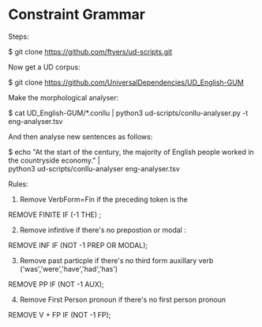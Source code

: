 <h1> Constraint Grammar</h1>

Steps:

$ git clone https://github.com/ftyers/ud-scripts.git

Now get a UD corpus:

$ git clone https://github.com/UniversalDependencies/UD_English-GUM

Make the morphological analyser:

$ cat UD_English-GUM/*.conllu | python3 ud-scripts/conllu-analyser.py -t eng-analyser.tsv

And then analyse new sentences as follows:

$ echo "At the start of the century, the majority of English people worked in the countryside economy." |\
  python3 ud-scripts/conllu-analyser eng-analyser.tsv


Rules:

1. Remove VerbForm=Fin if the preceding token is the

REMOVE FINITE IF (-1 THE) ;

2. Remove infintive if there's no prepostion or modal :

REMOVE INF IF (NOT -1 PREP OR MODAL);

3. Remove past particple if there's no third form auxillary verb ('was','were','have','had','has')

REMOVE PP IF (NOT -1 AUX);

4. Remove First Person pronoun if there's no first person pronoun

REMOVE V + FP IF (NOT -1 FP);
